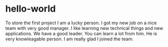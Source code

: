 # hello-world
To store the first project
I am a lucky person.  I got my new job on a nice team with very good manager.  I like learning new technical things and new applications.
We have a good leader.  You can learn a lot from him.  He is very knowleagable person.
I am really glad I joined the team.
